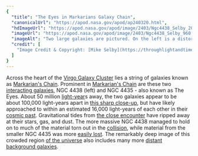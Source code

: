 ```yaml
---
{
  "title": "The Eyes in Markarians Galaxy Chain",
  "canonicalUrl": "https://apod.nasa.gov/apod/ap240320.html",
  "hdImageUrl": "https://apod.nasa.gov/apod/image/2403/Ngc4438_Selby_2068.jpg",
  "imageUrl": "https://apod.nasa.gov/apod/image/2403/Ngc4438_Selby_960.jpg",
  "imageAlt": "Two large galaxies are pictured. On the left is a distorted spiral galaxy, while on the right is a relatively featureless yellow disk galaxy. Together, these galaxies may look, to some, like a pair of eyes. Please see the explanation for more detailed information.",
  "credit": [
    "Image Credit & Copyright: [Mike Selby](https://throughlightandtime.com/about/)"
  ]
}
---
```


Across the heart of the [Virgo Galaxy Cluster](https://apod.nasa.gov/apod/ap230526.html) lies a string of galaxies known as [Markarian's Chain](https://apod.nasa.gov/apod/ap210522.html). Prominent in [Markarian's Chain](https://www.skyatnightmagazine.com/astrophotography/galaxies/markarians-chain) are these two [interacting galaxies](https://youtu.be/7MKCZJYChmE), NGC 4438 (left) and NGC 4435 - also known as The Eyes. About 50 million [light-year](https://exoplanets.nasa.gov/faq/26/what-is-a-light-year/)s away, the two galaxies appear to be about 100,000 light-years apart in [this sharp close-up](https://www.instagram.com/p/C4fgJ9puFQL/), but have likely approached to within an estimated 16,000 light-years of each other in their [cosmic past](https://chandra.harvard.edu/photo/cosmic_lookback.html). Gravitational tides from [the close encounter](http://chandra.harvard.edu/photo/2003/ngc4438/) have ripped away at their stars, gas, and dust. The more massive NGC 4438 managed to hold on to much of the material torn out in the [collision](https://apod.nasa.gov/apod/ap130514.html), while material from the smaller NGC 4435 was more [easily lost](https://www.pawschicago.org/fileadmin/_processed_/0/1/csm__MG_7375_b9fb882943.jpg). The remarkably deep image of this crowded region [of the universe](https://apod.nasa.gov/apod/ap220316.html) also includes many more [distant background galaxies](https://svs.gsfc.nasa.gov/30946).
